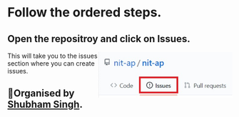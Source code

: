 # Follow the ordered steps.

## Open the repositroy and click on Issues.
<img align="right" width="300" src="join/Issues.jpg" />


This will take you to the issues section where you can create issues.





## 👋Organised by [Shubham Singh](https://github.com/suubh).
